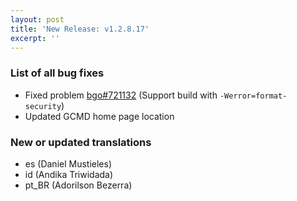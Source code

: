 ```yaml
---
layout: post
title: 'New Release: v1.2.8.17'
excerpt: ''
---
```


### List of all bug fixes

* Fixed problem [bgo#721132](https://bugzilla.gnome.org/show_bug.cgi?id=721132) (Support build with `-Werror=format-security`)
* Updated GCMD home page location

### New or updated translations

* es (Daniel Mustieles)
* id (Andika Triwidada)
* pt_BR (Adorilson Bezerra)
